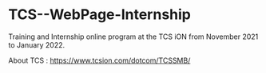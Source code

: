 # TCS--WebPage-Internship
Training and Internship online program at the TCS iON from November 2021 to January 2022.  

About TCS : https://www.tcsion.com/dotcom/TCSSMB/
